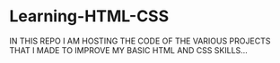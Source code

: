 # Learning-HTML-CSS
IN THIS REPO I AM HOSTING THE CODE OF THE VARIOUS PROJECTS THAT I MADE TO IMPROVE MY BASIC HTML AND CSS SKILLS...


